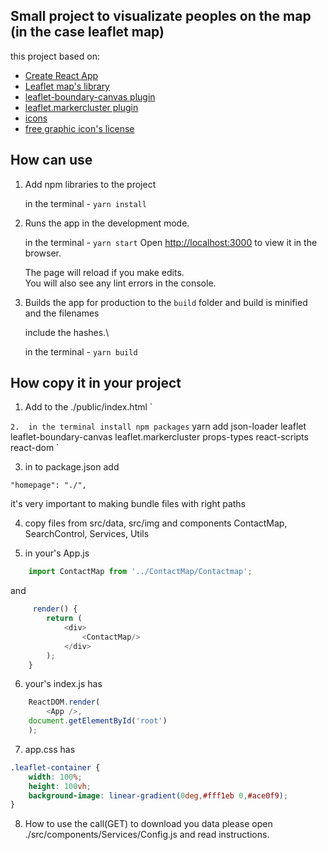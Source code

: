 ## Small project to visualizate peoples on the map (in the case leaflet map)

this project based on:
- [Create React App](https://github.com/facebook/create-react-app)
- [Leaflet map's library](https://leafletjs.com)
- [leaflet-boundary-canvas plugin](https://github.com/aparshin/leaflet-boundary-canvas)
- [leaflet.markercluster plugin](https://github.com/Leaflet/Leaflet.markercluster)
- [icons](https://www.pngrepo.com/svg/34496/computer-programmer)
- [free graphic icon's license](https://www.pngrepo.com/page/licensing)

## How can use
1. Add npm libraries to the project

    in the terminal - `yarn install`

2. Runs the app in the development mode.
    
    in the terminal - `yarn start`
    Open [http://localhost:3000](http://localhost:3000) to view it in the browser.

    The page will reload if you make edits.\
    You will also see any lint errors in the console.

3.  Builds the app for production to the `build` folder and build is minified and the filenames 
    
    include the     hashes.\

    in the terminal  - `yarn build`

## How copy it in your project

1. Add to the ./public/index.html
`
    <link rel="stylesheet" href="https://unpkg.com/leaflet/dist/leaflet.css" />
    <link rel="stylesheet" href="https://unpkg.com/react-leaflet-markercluster/dist/styles.min.css"/>
    
`
2.  in the terminal install npm packages
    `
    yarn add json-loader leaflet leaflet-boundary-canvas leaflet.markercluster props-types react-scripts react-dom
    `   

3. in to package.json add 

`"homepage": "./",`

it's very important to making bundle files with right paths

4. copy files from src/data, src/img and components ContactMap, SearchControl, Services, Utils

5. in your's App.js 

```javascript
    import ContactMap from '../ContactMap/Contactmap';
```

and

```javascript
     render() {
        return (
            <div>
                <ContactMap/>
            </div>
        );
    }
```
6. your's index.js has 

```javascript
    ReactDOM.render(
        <App />,
    document.getElementById('root')
    );
```

7. app.css has 

```css
.leaflet-container {
    width: 100%;
    height: 100vh;
    background-image: linear-gradient(0deg,#fff1eb 0,#ace0f9);
}
```

8. How to use the call(GET) to download you data please open ./src/components/Services/Config.js
and read instructions.

